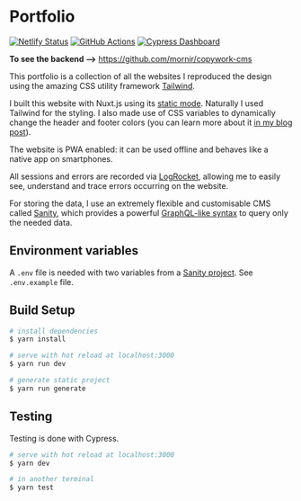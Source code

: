 # Portfolio

[![Netlify Status](https://api.netlify.com/api/v1/badges/eeec1609-923c-4ac8-9822-a4661b2c8953/deploy-status)](https://app.netlify.com/sites/copywork/deploys)
[![GitHub Actions](https://img.shields.io/github/workflow/status/mornir/copywork-portfolio/End-to-end%20tests?label=build&logo=github&style=for-the-badge)](https://github.com/wearelucid/nuxt-netlify-functions-example/actions)
[![Cypress Dashboard](https://img.shields.io/badge/cypress-dashboard-blue?style=for-the-badge)](https://dashboard.cypress.io/projects/cr62do/runs)

**To see the backend -->** https://github.com/mornir/copywork-cms

This portfolio is a collection of all the websites I reproduced the design using the amazing CSS utility framework [Tailwind](https://tailwindcss.com/docs/what-is-tailwind/).

I built this website with Nuxt.js using its [static mode](https://nuxtjs.org/guide/#static-generated-pre-rendering-). Naturally I used Tailwind for the styling. I also made use of CSS variables to dynamically change the header and footer colors (you can learn more about it [in my blog post](https://dev.to/mornir/css-variables-are-great-1k4l)).

The website is PWA enabled: it can be used offline and behaves like a native app on smartphones.

All sessions and errors are recorded via [LogRocket](https://logrocket.com/), allowing me to easily see, understand and trace errors occurring on the website.

For storing the data, I use an extremely flexible and customisable CMS called [Sanity](https://www.sanity.io/), which provides a powerful [GraphQL-like syntax](https://groq.dev/) to query only the needed data.

## Environment variables

A `.env` file is needed with two variables from a [Sanity project](https://www.sanity.io/pricing). See `.env.example` file.

## Build Setup

```bash
# install dependencies
$ yarn install

# serve with hot reload at localhost:3000
$ yarn run dev

# generate static project
$ yarn run generate
```

## Testing

Testing is done with Cypress.

```bash
# serve with hot reload at localhost:3000
$ yarn dev

# in another terminal
$ yarn test
```
